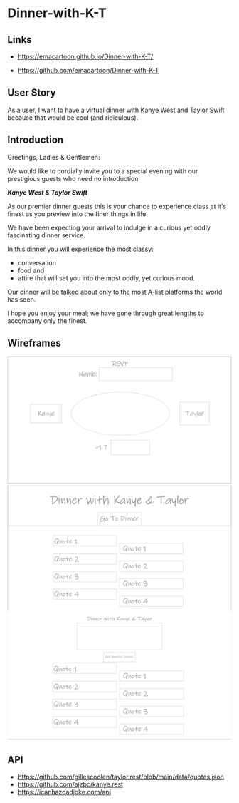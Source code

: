 # Dinner-with-K-T

## Links
* https://emacartoon.github.io/Dinner-with-K-T/

* https://github.com/emacartoon/Dinner-with-K-T


## User Story
As a user, I want to have a virtual dinner with Kanye West and Taylor Swift because that would be cool (and ridiculous).

## Introduction
Greetings, Ladies & Gentlemen:

We would like to cordially invite you to a special evening with our prestigious guests who need no introduction

**_Kanye West & Taylor Swift_**

As our premier dinner guests this is your chance to experience class at it's finest as you preview into the finer things in life.

We have been expecting your arrival to indulge in a curious yet oddly fascinating dinner service.

In this dinner you will experience the most classy:

* conversation
* food and
* attire
that will set you into the most oddly, yet curious mood.

Our dinner will be talked about only to the most A-list platforms the world has seen.

I hope you enjoy your meal; we have gone through great lengths to accompany only the finest.

## Wireframes
![Wireframe view 1](/assets/imgs/image-view1.png)
![Wireframe view 2](/assets/imgs/image-view2.png)
![Wireframe view 3](/assets/imgs/image-view3.png)

## API
* https://github.com/gillescoolen/taylor.rest/blob/main/data/quotes.json
* https://github.com/ajzbc/kanye.rest
* https://icanhazdadjoke.com/api
